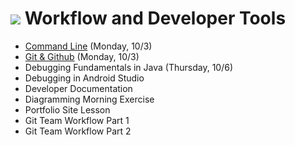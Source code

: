 # ![](https://ga-dash.s3.amazonaws.com/production/assets/logo-9f88ae6c9c3871690e33280fcf557f33.png) Workflow and Developer Tools

- [Command Line](https://github.com/ga-adi-macaron/Course-Materials/tree/master/lessons/workflow-and-dev-tools/os-navigation-lesson) (Monday, 10/3)
- [Git & Github](https://github.com/ga-adi-macaron/Course-Materials/tree/master/lessons/workflow-and-dev-tools/git-github-lesson) (Monday, 10/3)
- Debugging Fundamentals in Java (Thursday, 10/6)
- Debugging in Android Studio
- Developer Documentation
- Diagramming Morning Exercise
- Portfolio Site Lesson
- Git Team Workflow Part 1
- Git Team Workflow Part 2
